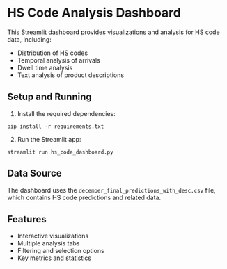 # HS Code Analysis Dashboard

This Streamlit dashboard provides visualizations and analysis for HS code data, including:

- Distribution of HS codes
- Temporal analysis of arrivals
- Dwell time analysis
- Text analysis of product descriptions

## Setup and Running

1. Install the required dependencies:

```
pip install -r requirements.txt
```

2. Run the Streamlit app:

```
streamlit run hs_code_dashboard.py
```

## Data Source

The dashboard uses the `december_final_predictions_with_desc.csv` file, which contains HS code predictions and related data.

## Features

- Interactive visualizations
- Multiple analysis tabs
- Filtering and selection options
- Key metrics and statistics
